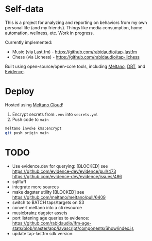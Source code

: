 # Self-data

This is a project for analyzing and reporting on behaviors from my own personal life (and my friends). Things like
media consumption, home automation, wellness, etc. Work in progress.

Currently implemented:

- Music (via Last.fm) - https://github.com/rabidaudio/tap-lastfm
- Chess (via Lichess) - https://github.com/rabidaudio/tap-lichess

Built using open-source/open-core tools, including [Meltano](https://meltano.com), [DBT](https://getdbt.com), and [Evidence](https://evidence.dev).

# Deploy

Hosted using [Meltano Cloud](https://meltano.com/cloud/)!

1. Encrypt secrets from `.env` into `secrets.yml`
2. Push code to `main`

```bash
meltano invoke kms:encrypt
git push origin main
```

# TODO

- Use evidence.dev for querying: [BLOCKED] see https://github.com/evidence-dev/evidence/pull/473 https://github.com/evidence-dev/evidence/issues/486
- sqlfluff
- integrate more sources
- make dagster utility [BLOCKED] see https://github.com/meltano/meltano/pull/6409
- switch to BATCH taps/targets on S3
- convert meltano into a cli resource
- musicbrainz dagster assets
- port listening age queries to evidence: https://github.com/rabidaudio/lfm-age-stats/blob/master/app/javascript/components/Show/index.js
- update tap-lastfm sdk version
